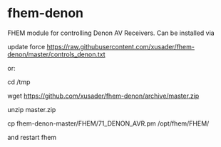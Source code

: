 fhem-denon
==========

FHEM module for controlling Denon AV Receivers. Can be installed via

update force https://raw.githubusercontent.com/xusader/fhem-denon/master/controls_denon.txt
 
or:

cd /tmp

wget https://github.com/xusader/fhem-denon/archive/master.zip

unzip master.zip

cp fhem-denon-master/FHEM/71_DENON_AVR.pm /opt/fhem/FHEM/

and restart fhem

